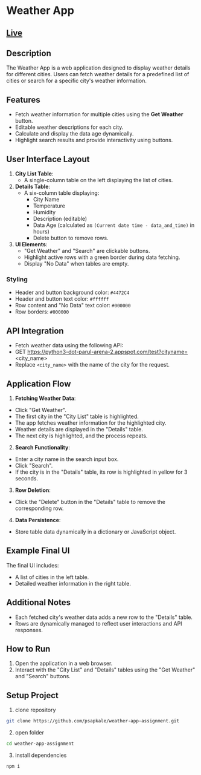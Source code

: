 # Weather App

## [Live](https://weather-app-assignments.vercel.app)

## Description

The Weather App is a web application designed to display weather details for different cities. Users can fetch weather details for a predefined list of cities or search for a specific city's weather information.

## Features

-  Fetch weather information for multiple cities using the **Get Weather** button.
-  Editable weather descriptions for each city.
-  Calculate and display the data age dynamically.
-  Highlight search results and provide interactivity using buttons.

## User Interface Layout

1. **City List Table**:
   -  A single-column table on the left displaying the list of cities.
2. **Details Table**:
   -  A six-column table displaying:
      -  City Name
      -  Temperature
      -  Humidity
      -  Description (editable)
      -  Data Age (calculated as `(Current date time - data_and_time)` in hours)
      -  Delete button to remove rows.
3. **UI Elements**:
   -  "Get Weather" and "Search" are clickable buttons.
   -  Highlight active rows with a green border during data fetching.
   -  Display "No Data" when tables are empty.

### Styling

-  Header and button background color: `#4472C4`
-  Header and button text color: `#ffffff`
-  Row content and "No Data" text color: `#000000`
-  Row borders: `#000000`

## API Integration

-  Fetch weather data using the following API:
-  GET https://python3-dot-parul-arena-2.appspot.com/test?cityname=<city_name>
-  Replace `<city_name>` with the name of the city for the request.

## Application Flow

1. **Fetching Weather Data**:

-  Click "Get Weather".
-  The first city in the "City List" table is highlighted.
-  The app fetches weather information for the highlighted city.
-  Weather details are displayed in the "Details" table.
-  The next city is highlighted, and the process repeats.

2. **Search Functionality**:

-  Enter a city name in the search input box.
-  Click "Search".
-  If the city is in the "Details" table, its row is highlighted in yellow for 3 seconds.

3. **Row Deletion**:

-  Click the "Delete" button in the "Details" table to remove the corresponding row.

4. **Data Persistence**:

-  Store table data dynamically in a dictionary or JavaScript object.

## Example Final UI

The final UI includes:

-  A list of cities in the left table.
-  Detailed weather information in the right table.

## Additional Notes

-  Each fetched city's weather data adds a new row to the "Details" table.
-  Rows are dynamically managed to reflect user interactions and API responses.

## How to Run

1. Open the application in a web browser.
2. Interact with the "City List" and "Details" tables using the "Get Weather" and "Search" buttons.

## Setup Project

1. clone repository

```bash
git clone https://github.com/psapkale/weather-app-assignment.git
```

2. open folder

```bash
cd weather-app-assignment
```

3. install dependencies

```bash
npm i
```
